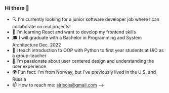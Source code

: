 ### Hi there 👋

- :mag: I'm currently looking for a junior software developer job where I can collaborate on real projects!
- 🌱 I’m learning React and want to develop my frontend skills
- :mortar_board: I will graduate with a Bachelor in Programming and System Architecture Dec. 2022
- :raising_hand: I teach introduction to OOP with Python to first year students at UiO as a group-teacher
- :sparkling_heart: I'm passionate about user centered design and understanding the user experience
- :earth_africa: Fun fact: I'm from Norway, but I've previously lived in the U.S. and Russia
- 📫 How to reach me: sirisols@gmail.com
-->
